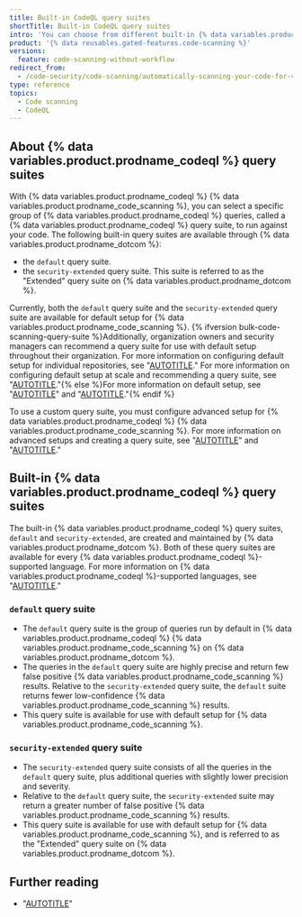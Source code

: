 ```yaml
---
title: Built-in CodeQL query suites
shortTitle: Built-in CodeQL query suites
intro: 'You can choose from different built-in {% data variables.product.prodname_codeql %} query suites to use in your {% data variables.product.prodname_codeql %} {% data variables.product.prodname_code_scanning %} setup.'
product: '{% data reusables.gated-features.code-scanning %}'
versions:
  feature: code-scanning-without-workflow
redirect_from:
  - /code-security/code-scanning/automatically-scanning-your-code-for-vulnerabilities-and-errors/built-in-codeql-query-suites
type: reference
topics:
  - Code scanning
  - CodeQL
---
```


## About {% data variables.product.prodname_codeql %} query suites

With {% data variables.product.prodname_codeql %} {% data variables.product.prodname_code_scanning %}, you can select a specific group of {% data variables.product.prodname_codeql %} queries, called a {% data variables.product.prodname_codeql %} query suite, to run against your code. The following built-in query suites are available through {% data variables.product.prodname_dotcom %}:

- the `default` query suite.
- the `security-extended` query suite. This suite is referred to as the "Extended" query suite on {% data variables.product.prodname_dotcom %}.

Currently, both the `default` query suite and the `security-extended` query suite are available for default setup for {% data variables.product.prodname_code_scanning %}. {% ifversion bulk-code-scanning-query-suite %}Additionally, organization owners and security managers can recommend a query suite for use with default setup throughout their organization. For more information on configuring default setup for individual repositories, see "[AUTOTITLE](/code-security/code-scanning/enabling-code-scanning/configuring-default-setup-for-code-scanning)." For more information on configuring default setup at scale and recommending a query suite, see "[AUTOTITLE](/code-security/code-scanning/enabling-code-scanning/configuring-default-setup-for-code-scanning-at-scale)."{% else %}For more information on default setup, see "[AUTOTITLE](/code-security/code-scanning/enabling-code-scanning/configuring-default-setup-for-code-scanning)" and "[AUTOTITLE](/code-security/code-scanning/enabling-code-scanning/configuring-default-setup-for-code-scanning-at-scale)."{% endif %}

To use a custom query suite, you must configure advanced setup for {% data variables.product.prodname_codeql %} {% data variables.product.prodname_code_scanning %}. For more information on advanced setups and creating a query suite, see "[AUTOTITLE](/code-security/code-scanning/creating-an-advanced-setup-for-code-scanning/configuring-advanced-setup-for-code-scanning#configuring-advanced-setup-for-code-scanning-with-codeql)" and "[AUTOTITLE](/code-security/codeql-cli/using-the-advanced-functionality-of-the-codeql-cli/creating-codeql-query-suites)."

## Built-in {% data variables.product.prodname_codeql %} query suites

The built-in {% data variables.product.prodname_codeql %} query suites, `default` and `security-extended`, are created and maintained by {% data variables.product.prodname_dotcom %}. Both of these query suites are available for every {% data variables.product.prodname_codeql %}-supported language. For more information on {% data variables.product.prodname_codeql %}-supported languages, see "[AUTOTITLE](/code-security/code-scanning/introduction-to-code-scanning/about-code-scanning-with-codeql#about-codeql)."

### `default` query suite

- The `default` query suite is the group of queries run by default in {% data variables.product.prodname_codeql %} {% data variables.product.prodname_code_scanning %} on {% data variables.product.prodname_dotcom %}.
- The queries in the `default` query suite are highly precise and return few false positive {% data variables.product.prodname_code_scanning %} results. Relative to the `security-extended` query suite, the `default` suite returns fewer low-confidence {% data variables.product.prodname_code_scanning %} results.
- This query suite is available for use with default setup for {% data variables.product.prodname_code_scanning %}.

### `security-extended` query suite

- The `security-extended` query suite consists of all the queries in the `default` query suite, plus additional queries with slightly lower precision and severity.
- Relative to the `default` query suite, the `security-extended` suite may return a greater number of false positive {% data variables.product.prodname_code_scanning %} results.
- This query suite is available for use with default setup for {% data variables.product.prodname_code_scanning %}, and is referred to as the "Extended" query suite on {% data variables.product.prodname_dotcom %}.

## Further reading

- "[AUTOTITLE](/code-security/codeql-cli/using-the-advanced-functionality-of-the-codeql-cli/creating-codeql-query-suites)"
